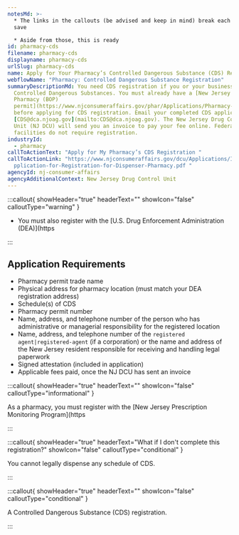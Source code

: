 ```yaml
---
notesMd: >-
  * The links in the callouts (be advised and keep in mind) break each time I
  save

  * Aside from those, this is ready
id: pharmacy-cds
filename: pharmacy-cds
displayname: pharmacy-cds
urlSlug: pharmacy-cds
name: Apply for Your Pharmacy’s Controlled Dangerous Substance (CDS) Registration
webflowName: "Pharmacy: Controlled Dangerous Substance Registration"
summaryDescriptionMd: You need CDS registration if you or your business dispense
  Controlled Dangerous Substances. You must already have a [New Jersey Board of
  Pharmacy (BOP)
  permit](https://www.njconsumeraffairs.gov/phar/Applications/Pharmacy-Permit-Application.pdf)
  before applying for CDS registration. Email your completed CDS application to
  [CDS@dca.njoag.gov](mailto:CDS@dca.njoag.gov). The New Jersey Drug Control
  Unit (NJ DCU) will send you an invoice to pay your fee online. Federal
  facilities do not require registration.
industryId:
  - pharmacy
callToActionText: "Apply for My Pharmacy’s CDS Registration "
callToActionLink: "https://www.njconsumeraffairs.gov/dcu/Applications/Initial-A\
  pplication-for-Registration-for-Dispenser-Pharmacy.pdf "
agencyId: nj-consumer-affairs
agencyAdditionalContext: New Jersey Drug Control Unit
---
```

:::callout{ showHeader="true" headerText="" showIcon="false" calloutType="warning" }

* You must also register with the [U.S. Drug Enforcement Administration (DEA)](https

:::

## Application Requirements

* Pharmacy permit trade name
* Physical address for pharmacy location (must match your DEA registration address)
* Schedule(s) of CDS
* Pharmacy permit number
* Name, address, and telephone number of the person who has administrative or managerial responsibility for the registered location
* Name, address, and telephone number of the `registered agent|registered-agent` (if a corporation) or the name and address of the New Jersey resident responsible for receiving and handling legal paperwork
* Signed attestation (included in application)
* Applicable fees paid, once the NJ DCU has sent an invoice

:::callout{ showHeader="true" headerText="" showIcon="false" calloutType="informational" }

As a pharmacy, you must register with the [New Jersey Prescription Monitoring Program](https

:::

:::callout{ showHeader="true" headerText="What if I don't complete this registration?" showIcon="false" calloutType="conditional" }

You cannot legally dispense any schedule of CDS.

:::

:::callout{ showHeader="true" headerText="" showIcon="false" calloutType="conditional" }

A Controlled Dangerous Substance (CDS) registration.

:::